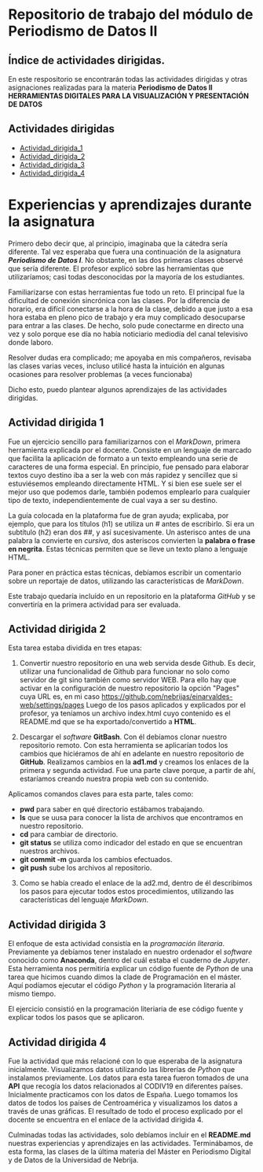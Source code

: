 # Repositorio de trabajo del módulo de Periodismo de Datos II

## Índice de actividades dirigidas. 

En este respositorio se encontrarán todas las actividades dirigidas y otras asignaciones realizadas para la materia **Periodismo de Datos II HERRAMIENTAS DIGITALES PARA LA VISUALIZACIÓN Y PRESENTACIÓN DE DATOS**


## Actividades  dirigidas

- [Actividad_dirigida_1](ad1.md)
- [Actividad_dirigida_2](ad2.md)
- [Actividad_dirigida_3](ad3.md)
- [Actividad_dirigida_4](ad4.md)
# Experiencias y aprendizajes durante la asignatura

Primero debo decir que, al principio, imaginaba que la cátedra sería diferente. Tal vez esperaba que fuera una continuación de la asignatura ***Periodismo de Datos I***. No obstante, en las dos primeras clases observé que  sería diferente. El profesor explicó sobre las herramientas que utilizaríamos; casi todas desconocidas por la mayoría de los estudiantes.

Familiarizarse con estas herramientas fue todo un reto. El principal fue la dificultad de conexión sincrónica con las clases. Por la diferencia de horario, era difícil conectarse a la hora de la clase, debido a que justo a esa hora estaba en pleno pico de trabajo y era muy complicado desocuparse para entrar a las clases. De hecho, solo pude conectarme en directo una vez y solo porque ese día no había noticiario mediodía del canal televisivo donde laboro.

Resolver dudas era complicado; me apoyaba en mis compañeros, revisaba las clases varias veces, incluso utilicé hasta la intuición en algunas ocasiones para resolver problemas (a veces funcionaba)

Dicho esto, puedo plantear algunos aprendizajes de las actividades dirigidas.

## Actividad dirigida 1

Fue un ejercicio sencillo para familiarizarnos con el *MarkDown*, primera herramienta explicada por el docente. Consiste en un lenguaje de marcado que facilita la aplicación de formato a un texto empleando una serie de caracteres de una forma especial. En principio, fue pensado para elaborar textos cuyo destino iba a ser la web con más rapidez y sencillez que si estuviésemos empleando directamente HTML. Y si bien ese suele ser el mejor uso que podemos darle, también podemos emplearlo para cualquier tipo de texto, independientemente de cual vaya a ser su destino.

La guía colocada en la plataforma fue de gran ayuda; explicaba, por ejemplo, que para los títulos (h1) se utiliza un # antes de escribirlo. Si era un subtítulo (h2) eran dos ##, y así sucesivamente. Un asterisco antes de una palabra la convierte en *cursiva*, dos asteriscos convierten la **palabra o frase en negrita**. Estas técnicas permiten que se lleve un texto plano a lenguaje HTML.

Para poner en práctica estas técnicas, debíamos escribir un comentario sobre un reportaje de datos, utilizando las características de *MarkDown*. 

Este trabajo quedaría incluído en un repositorio en la plataforma *GitHub* y se convertiría en la primera actividad para ser evaluada.
## Actividad dirigida 2

Esta tarea estaba dividida en tres etapas:

1. Convertir nuestro repositorio en una web servida desde Github. Es decir, utilizar una funcionalidad de Github para funcionar no solo como servidor de git sino también como servidor WEB. Para ello hay que activar en la configuración de nuestro repositorio la opción "Pages" cuya URL es, en mi caso https://github.com/nebrijas/einarvaldes-web/settings/pages 
Luego de los pasos aplicados y explicados por el profesor, ya teníamos un archivo index.html cuyo contenido es el README.md que se ha exportado/convertido a **HTML**.

2. Descargar el *software* **GitBash**. Con él debíamos clonar nuestro repositorio remoto. Con esta herramienta se aplicarían todos los cambios que hiciéramos de ahí en adelante en nuestro repositorio de **GitHub**.
Realizamos cambios en la **ad1.md** y creamos los enlaces de la primera y segunda actividad. 
Fue una parte clave porque, a partir de ahí, estaríamos creando nuestra propia web con su contenido.

Aplicamos comandos claves para esta parte, tales como:
- **pwd** para saber en qué directorio estábamos trabajando.
- **ls** que se uusa para conocer la lista de archivos que encontramos en nuestro repositorio.
- **cd** para cambiar de directorio.
- **git status** se utiliza como indicador del estado en que se encuentran nuestros archivos.
- **git commit -m** guarda los cambios efectuados.
- **git push** sube los archivos al repositorio.

3. Como se había creado el enlace de la ad2.md, dentro de él describimos los pasos para ejecutar todos estos procedimientos, utilizando las características del lenguaje *MarkDown*. 

## Actividad dirigida 3

El enfoque de esta actividad consistía en la *programación literaria*. Previamente ya debíamos tener instalado en nuestro ordenador el *software* conocido como **Anaconda**, dentro del cuál estaba el cuaderno de *Jupyter*. Esta herramienta nos permitiría explicar un código fuente de *Python* de una tarea que hicimos cuando dimos la clade de Programación en el máster. Aquí podíamos ejecutar el código *Python* y la programación literaria al mismo tiempo.

El ejercicio consistió en la programación literiaria de ese código fuente y explicar todos los pasos que se aplicaron.

## Actividad dirigida 4

Fue la actividad que más relacioné con lo que esperaba de la asignatura inicialmente. Visualizamos datos utilizando las librerías de *Python* que instalamos previamente. Los datos para esta tarea fueron tomados de una **API** que recogía los datos relacionados al CODIV19 en diferentes países. 
Inicialmente practicamos con los datos de España. Luego tomamos los datos de todos los países de Centroamérica y visualizamos los datos a través de unas gráficas. El resultado de todo el proceso explicado por el docente se encuentra en el enlace de la actividad dirigida 4.

Culminadas todas las actividades, solo debíamos incluir en el **README.md** nuestras experiencias y aprendizajes en las actividades. Terminábamos, de esta forma, las clases de la última materia del Máster en Periodismo Digital y de Datos de la Universidad de Nebrija.
